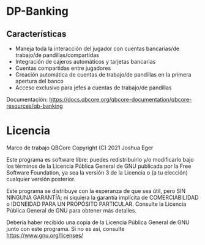 # DP-Banking

## Características
- Maneja toda la interacción del jugador con cuentas bancarias/de trabajo/de pandillas/compartidas
- Integración de cajeros automáticos y tarjetas bancarias
- Cuentas compartidas entre jugadores
- Creación automática de cuentas de trabajo/de pandillas en la primera apertura del banco
- Acceso exclusivo para jefes a cuentas de trabajo/de pandillas

Documentación: https://docs.qbcore.org/qbcore-documentation/qbcore-resources/qb-banking

# Licencia

Marco de trabajo QBCore
Copyright (C) 2021 Joshua Eger

Este programa es software libre: puedes redistribuirlo y/o modificarlo
bajo los términos de la Licencia Pública General de GNU publicada por
la Free Software Foundation, ya sea la versión 3 de la Licencia o
(a tu elección) cualquier versión posterior.

Este programa se distribuye con la esperanza de que sea útil,
pero SIN NINGUNA GARANTÍA; ni siquiera la garantía implícita de COMERCIABILIDAD o IDONEIDAD PARA UN PROPÓSITO PARTICULAR. Consulte la
Licencia Pública General de GNU para obtener más detalles.

Debería haber recibido una copia de la Licencia Pública General de GNU
junto con este programa. Si no es así, consulte <https://www.gnu.org/licenses/>